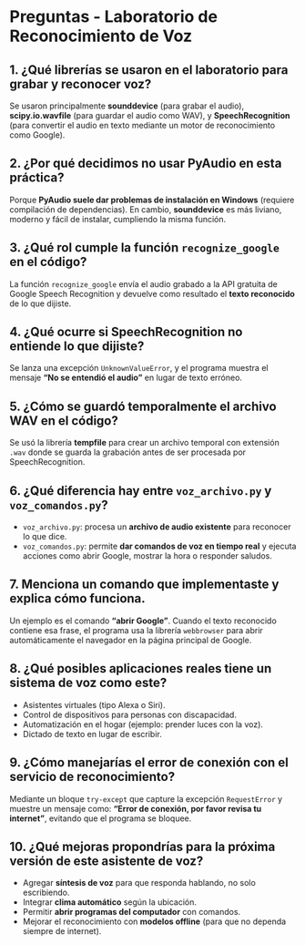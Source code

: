 # Preguntas - Laboratorio de Reconocimiento de Voz

## 1. ¿Qué librerías se usaron en el laboratorio para grabar y reconocer voz?
Se usaron principalmente **sounddevice** (para grabar el audio), **scipy.io.wavfile** (para guardar el audio como WAV), y **SpeechRecognition** (para convertir el audio en texto mediante un motor de reconocimiento como Google).

## 2. ¿Por qué decidimos no usar PyAudio en esta práctica?
Porque **PyAudio suele dar problemas de instalación en Windows** (requiere compilación de dependencias). En cambio, **sounddevice** es más liviano, moderno y fácil de instalar, cumpliendo la misma función.

## 3. ¿Qué rol cumple la función `recognize_google` en el código?
La función `recognize_google` envía el audio grabado a la API gratuita de Google Speech Recognition y devuelve como resultado el **texto reconocido** de lo que dijiste.

## 4. ¿Qué ocurre si SpeechRecognition no entiende lo que dijiste?
Se lanza una excepción `UnknownValueError`, y el programa muestra el mensaje **“No se entendió el audio”** en lugar de texto erróneo.

## 5. ¿Cómo se guardó temporalmente el archivo WAV en el código?
Se usó la librería **tempfile** para crear un archivo temporal con extensión `.wav` donde se guarda la grabación antes de ser procesada por SpeechRecognition.

## 6. ¿Qué diferencia hay entre `voz_archivo.py` y `voz_comandos.py`?
- `voz_archivo.py`: procesa un **archivo de audio existente** para reconocer lo que dice.  
- `voz_comandos.py`: permite **dar comandos de voz en tiempo real** y ejecuta acciones como abrir Google, mostrar la hora o responder saludos.

## 7. Menciona un comando que implementaste y explica cómo funciona.
Un ejemplo es el comando **“abrir Google”**. Cuando el texto reconocido contiene esa frase, el programa usa la librería `webbrowser` para abrir automáticamente el navegador en la página principal de Google.

## 8. ¿Qué posibles aplicaciones reales tiene un sistema de voz como este?
- Asistentes virtuales (tipo Alexa o Siri).  
- Control de dispositivos para personas con discapacidad.  
- Automatización en el hogar (ejemplo: prender luces con la voz).  
- Dictado de texto en lugar de escribir.

## 9. ¿Cómo manejarías el error de conexión con el servicio de reconocimiento?
Mediante un bloque `try-except` que capture la excepción `RequestError` y muestre un mensaje como: **“Error de conexión, por favor revisa tu internet”**, evitando que el programa se bloquee.

## 10. ¿Qué mejoras propondrías para la próxima versión de este asistente de voz?
- Agregar **síntesis de voz** para que responda hablando, no solo escribiendo.  
- Integrar **clima automático** según la ubicación.  
- Permitir **abrir programas del computador** con comandos.  
- Mejorar el reconocimiento con **modelos offline** (para que no dependa siempre de internet).
